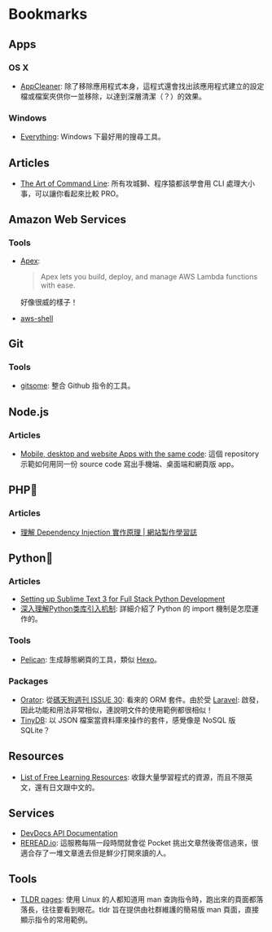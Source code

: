 # Bookmarks

## Apps

### OS X

* [AppCleaner](http://freemacsoft.net/appcleaner/): 除了移除應用程式本身，這程式還會找出該應用程式建立的設定檔或檔案夾供你一並移除，以達到深層清潔（？）的效果。

### Windows

* [Everything](http://www.voidtools.com/): Windows 下最好用的搜尋工具。

## Articles

* [The Art of Command Line](https://github.com/jlevy/the-art-of-command-line): 所有攻城獅、程序猿都該學會用 CLI 處理大小事，可以讓你看起來比較 PRO。

## Amazon Web Services

### Tools

* [Apex](http://apex.run/):
  > Apex lets you build, deploy, and manage AWS Lambda functions with ease.

  好像很威的樣子！

* [aws-shell](https://github.com/awslabs/aws-shell)


## Git

### Tools

* [gitsome](https://github.com/donnemartin/gitsome): 整合 Github 指令的工具。

## Node.js

### Articles

* [Mobile, desktop and website Apps with the same code](https://github.com/benoitvallon/react-native-nw-react-calculator): 這個 repository 示範如何用同一份 source code 寫出手機端、桌面端和網頁版 app。

## PHP🐘

### Articles

* [理解 Dependency Injection 實作原理 | 網站製作學習誌](http://jaceju.net/2014/07/27/php-di-container/)

## Python🐍

### Articles

* [Setting up Sublime Text 3 for Full Stack Python Development](https://realpython.com/blog/python/setting-up-sublime-text-3-for-full-stack-python-development/)
* [深入理解Python类库引入机制](https://github.com/Liuchang0812/slides/blob/master/pycon2015cn/README.md): 詳細介紹了 Python 的 import 機制是怎麼運作的。

### Tools

* [Pelican](http://docs.getpelican.com/): 生成靜態網頁的工具，類似 [Hexo](https://hexo.io/)。

### Packages

* [Orator](https://orator-orm.com/): 從[碼天狗週刊 ISSUE 30](http://weekly.codetengu.com/issues/30#start): 看來的 ORM 套件。由於受 [Laravel](https://laravel.com/): 啟發，因此功能和用法非常相似，連說明文件的使用範例都很相似！
* [TinyDB](https://tinydb.readthedocs.org/): 以 JSON 檔案當資料庫來操作的套件，感覺像是 NoSQL 版 SQLite？


## Resources

* [List of Free Learning Resources](https://github.com/vhf/free-programming-books): 收錄大量學習程式的資源，而且不限英文，還有日文跟中文的。

## Services

* [DevDocs API Documentation](http://devdocs.io/)
* [REREAD.io](https://www.reread.io/): 這服務每隔一段時間就會從 Pocket 挑出文章然後寄信過來，很適合存了一堆文章進去但是鮮少打開來讀的人。

## Tools

* [TLDR pages](http://tldr-pages.github.io/): 使用 Linux 的人都知道用 man 查詢指令時，跑出來的頁面都落落長，往往要看到眼花。tldr 旨在提供由社群維護的簡易版 man 頁面，直接顯示指令的常用範例。
